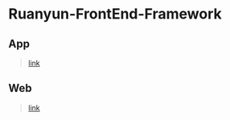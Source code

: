 # Ruanyun-FrontEnd-Framework

## App

> <a href="http://mysterywz.xyz/Ruanyun-FrontEnd-Framework/App/index.html">link</a>

## Web

> <a href="http://mysterywz.xyz/Ruanyun-FrontEnd-Framework//Web/index.html">link</a>
